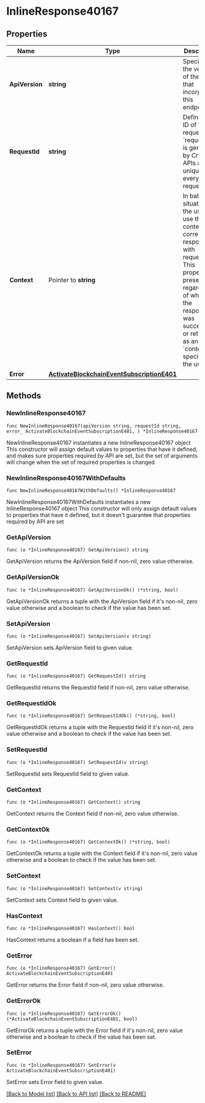 # InlineResponse40167

## Properties

Name | Type | Description | Notes
------------ | ------------- | ------------- | -------------
**ApiVersion** | **string** | Specifies the version of the API that incorporates this endpoint. | 
**RequestId** | **string** | Defines the ID of the request. The &#x60;requestId&#x60; is generated by Crypto APIs and it&#39;s unique for every request. | 
**Context** | Pointer to **string** | In batch situations the user can use the context to correlate responses with requests. This property is present regardless of whether the response was successful or returned as an error. &#x60;context&#x60; is specified by the user. | [optional] 
**Error** | [**ActivateBlockchainEventSubscriptionE401**](ActivateBlockchainEventSubscriptionE401.md) |  | 

## Methods

### NewInlineResponse40167

`func NewInlineResponse40167(apiVersion string, requestId string, error_ ActivateBlockchainEventSubscriptionE401, ) *InlineResponse40167`

NewInlineResponse40167 instantiates a new InlineResponse40167 object
This constructor will assign default values to properties that have it defined,
and makes sure properties required by API are set, but the set of arguments
will change when the set of required properties is changed

### NewInlineResponse40167WithDefaults

`func NewInlineResponse40167WithDefaults() *InlineResponse40167`

NewInlineResponse40167WithDefaults instantiates a new InlineResponse40167 object
This constructor will only assign default values to properties that have it defined,
but it doesn't guarantee that properties required by API are set

### GetApiVersion

`func (o *InlineResponse40167) GetApiVersion() string`

GetApiVersion returns the ApiVersion field if non-nil, zero value otherwise.

### GetApiVersionOk

`func (o *InlineResponse40167) GetApiVersionOk() (*string, bool)`

GetApiVersionOk returns a tuple with the ApiVersion field if it's non-nil, zero value otherwise
and a boolean to check if the value has been set.

### SetApiVersion

`func (o *InlineResponse40167) SetApiVersion(v string)`

SetApiVersion sets ApiVersion field to given value.


### GetRequestId

`func (o *InlineResponse40167) GetRequestId() string`

GetRequestId returns the RequestId field if non-nil, zero value otherwise.

### GetRequestIdOk

`func (o *InlineResponse40167) GetRequestIdOk() (*string, bool)`

GetRequestIdOk returns a tuple with the RequestId field if it's non-nil, zero value otherwise
and a boolean to check if the value has been set.

### SetRequestId

`func (o *InlineResponse40167) SetRequestId(v string)`

SetRequestId sets RequestId field to given value.


### GetContext

`func (o *InlineResponse40167) GetContext() string`

GetContext returns the Context field if non-nil, zero value otherwise.

### GetContextOk

`func (o *InlineResponse40167) GetContextOk() (*string, bool)`

GetContextOk returns a tuple with the Context field if it's non-nil, zero value otherwise
and a boolean to check if the value has been set.

### SetContext

`func (o *InlineResponse40167) SetContext(v string)`

SetContext sets Context field to given value.

### HasContext

`func (o *InlineResponse40167) HasContext() bool`

HasContext returns a boolean if a field has been set.

### GetError

`func (o *InlineResponse40167) GetError() ActivateBlockchainEventSubscriptionE401`

GetError returns the Error field if non-nil, zero value otherwise.

### GetErrorOk

`func (o *InlineResponse40167) GetErrorOk() (*ActivateBlockchainEventSubscriptionE401, bool)`

GetErrorOk returns a tuple with the Error field if it's non-nil, zero value otherwise
and a boolean to check if the value has been set.

### SetError

`func (o *InlineResponse40167) SetError(v ActivateBlockchainEventSubscriptionE401)`

SetError sets Error field to given value.



[[Back to Model list]](../README.md#documentation-for-models) [[Back to API list]](../README.md#documentation-for-api-endpoints) [[Back to README]](../README.md)


